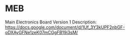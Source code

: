 # MEB
Main Electronics Board Version 1 Description: 
https://docs.google.com/document/d/1Uf_3Y3kUPF2nbGF-oDXAyGFNe1zeK07mCGgFB19i3sM/
